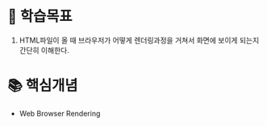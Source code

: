 # 📖 학습목표 
1. HTML파일이 올 때 브라우저가 어떻게 렌더링과정을 거쳐서 화면에 보이게 되는지 간단히 이해한다.

# 📚 핵심개념
- Web Browser Rendering

